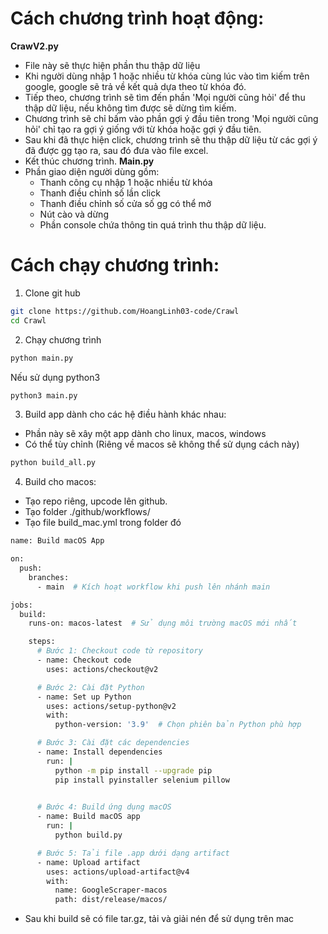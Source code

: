 # Cách chương trình hoạt động:
**CrawV2.py**
- File này sẽ thực hiện phần thu thập dữ liệu
- Khi người dùng nhập 1 hoặc nhiều từ khóa cùng lúc vào tìm kiếm trên google, google sẽ trả về kết quả dựa theo từ khóa đó.
- Tiếp theo, chương trình sẽ tìm đến phần 'Mọi người cũng hỏi' để thu thập dữ liệu, nếu không tìm được sẽ dừng tìm kiếm.
- Chương trình sẽ chỉ bấm vào phần gợi ý đầu tiên trong 'Mọi người cũng hỏi' chỉ tạo ra gợi ý giống với từ khóa hoặc gợi ý đầu tiên.
- Sau khi đã thực hiện click, chương trình sẽ thu thập dữ liệu từ các gợi ý đã được gg tạo ra, sau đó đưa vào file excel.
- Kết thúc chương trình.
**Main.py**
- Phần giao diện người dùng gồm:
    + Thanh công cụ nhập 1 hoặc nhiều từ khóa
    + Thanh điều chỉnh số lần click
    + Thanh điều chỉnh số cửa số gg có thể mở
    + Nút cào và dừng
    + Phần console chứa thông tin quá trình thu thập dữ liệu.
# Cách chạy chương trình:
1. Clone git hub
```bash
git clone https://github.com/HoangLinh03-code/Crawl
cd Crawl
```
2. Chạy chương trình
```bash
python main.py
```
Nếu sử dụng python3
```bash
python3 main.py
```
3. Build app dành cho các hệ điều hành khác nhau:
- Phần này sẽ xây một app dành cho linux, macos, windows
- Có thể tùy chỉnh (Riêng về macos sẽ không thể sử dụng cách này)
```bash
python build_all.py
```
4. Build cho macos:
- Tạo repo riêng, upcode lên github.
- Tạo folder ./github/workflows/
- Tạo file build_mac.yml trong folder đó
```bash
name: Build macOS App

on:
  push:
    branches:
      - main  # Kích hoạt workflow khi push lên nhánh main

jobs:
  build:
    runs-on: macos-latest  # Sử dụng môi trường macOS mới nhất

    steps:
      # Bước 1: Checkout code từ repository
      - name: Checkout code
        uses: actions/checkout@v2

      # Bước 2: Cài đặt Python
      - name: Set up Python
        uses: actions/setup-python@v2
        with:
          python-version: '3.9'  # Chọn phiên bản Python phù hợp

      # Bước 3: Cài đặt các dependencies
      - name: Install dependencies
        run: |
          python -m pip install --upgrade pip
          pip install pyinstaller selenium pillow
        

      # Bước 4: Build ứng dụng macOS
      - name: Build macOS app
        run: |
          python build.py

      # Bước 5: Tải file .app dưới dạng artifact
      - name: Upload artifact
        uses: actions/upload-artifact@v4
        with:
          name: GoogleScraper-macos
          path: dist/release/macos/
```
- Sau khi build sẽ có file tar.gz, tải và giải nén để sử dụng trên mac
